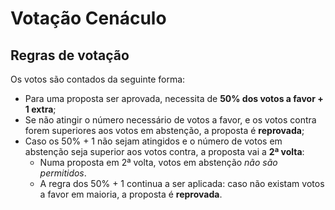 # Votação Cenáculo

## Regras de votação
Os votos são contados da seguinte forma:
- Para uma proposta ser aprovada, necessita de **50% dos votos a favor + 1 extra**;
- Se não atingir o número necessário de votos a favor, e os votos contra forem superiores aos votos em abstenção, a proposta é **reprovada**;
- Caso os 50% + 1 não sejam atingidos e o número de votos em abstenção seja superior aos votos contra, a proposta vai a **2ª volta**:
    - Numa proposta em 2ª volta, votos em abstenção *não são permitidos*.
    - A regra dos 50% + 1 continua a ser aplicada: caso não existam votos a favor em maioria, a proposta é **reprovada**.